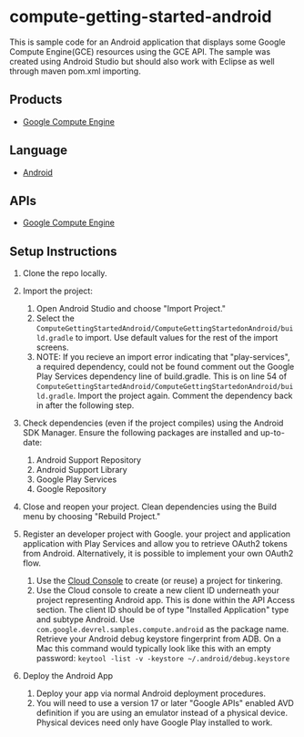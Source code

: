 compute-getting-started-android
==========================================

This is sample code for an Android application that displays some Google Compute
Engine(GCE) resources using the GCE API. The sample was created using
Android Studio but should also work with Eclipse as well through maven pom.xml
importing. 

## Products
- [Google Compute Engine][1]

## Language
- [Android][2]

## APIs
- [Google Compute Engine][1]

## Setup Instructions
1. Clone the repo locally.
1. Import the project:
    1. Open Android Studio and choose "Import Project."
    1. Select the `ComputeGettingStartedAndroid/ComputeGettingStartedonAndroid/build.gradle`
to import. Use default values for the rest of the import screens.
    1. NOTE: If you recieve an import error indicating that "play-services", a
required dependency, could not be found comment out the Google Play Services
dependency line of build.gradle. This is on line 54 of
`ComputeGettingStartedAndroid/ComputeGettingStartedonAndroid/build.gradle`.
Import the project again. Comment the dependency back in after the following step.

1. Check dependencies (even if the project compiles) using the Android SDK
Manager. Ensure the following packages are installed and up-to-date:
    1. Android Support Repository
    1. Android Support Library
    1. Google Play Services
    1. Google Repository

1. Close and reopen your project. Clean dependencies using the Build menu
by choosing "Rebuild Project."

1. Register an developer project with Google.
your project and application application with Play Services and allow you to retrieve OAuth2 tokens
from Android. Alternatively, it is possible to implement your own OAuth2 flow.
    1. Use the [Cloud Console][8] to create (or reuse) a project for tinkering.
    1. Use the Cloud console to create a new client ID underneath your project
representing Android app. This is done within the API Access section. The
client ID should be of type "Installed Application" type and subtype Android.
Use `com.google.devrel.samples.compute.android` as the package name. Retrieve
your Android debug keystore fingerprint from ADB. On a Mac this command would
typically look like this with an empty password:
    `keytool -list -v -keystore ~/.android/debug.keystore`

1. Deploy the Android App
    1. Deploy your app via normal Android deployment procedures.
    1. You will need to use a version 17 or later "Google APIs" enabled AVD
definition if you are using an emulator instead of a physical device. Physical
devices need only have Google Play installed to work.

[1]: http://developers.google.com/compute
[2]: http://developer.android.com/reference/packages.html
[8]: http://cloud.google.com/console
